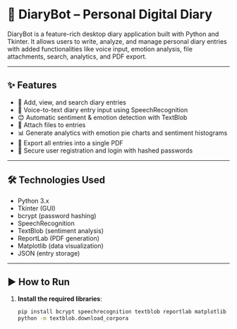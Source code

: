 # 📔 DiaryBot – Personal Digital Diary

DiaryBot is a feature-rich desktop diary application built with Python and Tkinter. It allows users to write, analyze, and manage personal diary entries with added functionalities like voice input, emotion analysis, file attachments, search, analytics, and PDF export.

---

## ✨ Features

- 📝 Add, view, and search diary entries
- 🎤 Voice-to-text diary entry input using SpeechRecognition
- 😊 Automatic sentiment & emotion detection with TextBlob
- 📎 Attach files to entries
- 📊 Generate analytics with emotion pie charts and sentiment histograms
- 📄 Export all entries into a single PDF
- 🔐 Secure user registration and login with hashed passwords

---

## 🛠 Technologies Used

- Python 3.x
- Tkinter (GUI)
- bcrypt (password hashing)
- SpeechRecognition
- TextBlob (sentiment analysis)
- ReportLab (PDF generation)
- Matplotlib (data visualization)
- JSON (entry storage)

---

## ▶️ How to Run

1. **Install the required libraries**:
   ```bash
   pip install bcrypt speechrecognition textblob reportlab matplotlib
   python -m textblob.download_corpora
